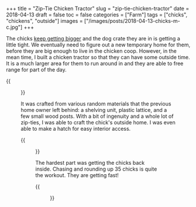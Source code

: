 +++
title = "Zip-Tie Chicken Tractor"
slug = "zip-tie-chicken-tractor"
date = 2018-04-13
draft = false
toc = false
categories = ["Farm"]
tags = ["chicks", "chickens", "outside"]
images = ["/images/posts/2018-04-13-chicks-m-c.jpg"]
+++

The chicks [keep getting bigger](/posts/chicks-are-growing-fast) and the dog crate they are in is getting a little tight. We eventually need to figure out a new temporary home for them, before they are big enough to live in the chicken coop. However, in the mean time, I built a chicken tractor so that they can have some outside time. It is a much larger area for them to run around in and they are able to free range for part of the day.

{{<figure class="center" src="/images/posts/2018-04-13-chicks-m-c.jpg" caption="The kids really enjoyed feeding the chicks some vegtable scraps">}}

It was crafted from various random materials that the previous home owner left behind: a shelving unit, plastic lattice, and a few small wood posts. With a bit of ingenuity and a whole lot of zip-ties, I was able to craft the chick's outside home. I was even able to make a hatch for easy interior access.

{{<figure class="center" src="/images/posts/2018-04-13-chicks-c-g.jpg" caption="Even our yougest loved spending time with the chicks">}}

The hardest part was getting the chicks back inside. Chasing and rounding up 35 chicks is quite the workout. They are getting fast!

{{<figure class="center" src="/images/posts/2018-04-13-chicks-close.jpg" caption="I think the chicks really enjoyed their first outing">}}
